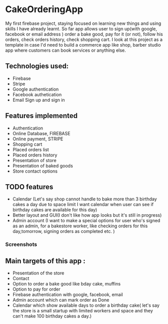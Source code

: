 # CakeOrderingApp

My first firebase project, staying focused on learning new things and using skills I have already learnt. So far app allows user to sign up(with google, facebook or email address ) order a bake good, pay for it (or not), follow his orders, check orders history, check shopping cart. I look at this project as a template in case I'd need to build a commerce app like shop, barber studio app where customers can book services or anything else.

## Technologies used: 
- Firebase
- Stripe
- Google authentication
- Facebook authetication
- Email Sign up and sign in


## Features implemented
- Authentication
- Online Database, FIREBASE
- Online payment, STRIPE
- Shopping cart
- Placed orders list
- Placed orders history
- Presentation of store
- Presentation of baked goods
- Store contact options

## TODO features
- Calendar (Let's say shop cannot handle to bake more than 3 birthday cakes a day due to space limit I want calendar when user can see if birthday cakes are available for this day)
- Better layout and GUI(I don't like how app looks but it's still in progress)
- Admin account (I want to make a special options for user who's signed as an admin, for a bakestore worker, like checking orders for this day,tomorrow, signing orders as completed etc. )

### Screenshots

## Main targets of this app : 
- Presentation of the store
- Contact 
- Option to order a bake good like bday cake, muffins
- Option to pay for order
- Firebase authentication with google, facebook, email
- Admin account which can mark order as Done 
- Calendar which show available days to order a birthday cake( let's say the store is a small startup with limited workers and space and they can't make 100 birthday cakes a day.)
